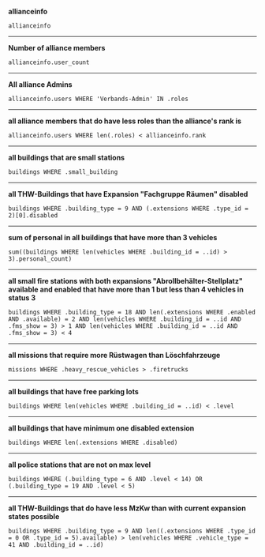 **allianceinfo**
```
allianceinfo
```

***

**Number of alliance members**
```
allianceinfo.user_count
```
***

**All alliance Admins**
```
allianceinfo.users WHERE 'Verbands-Admin' IN .roles
```
***

**all alliance members that do have less roles than the alliance's rank is**
```
allianceinfo.users WHERE len(.roles) < allianceinfo.rank
```

***

**all buildings that are small stations**
```
buildings WHERE .small_building
```

***

**all THW-Buildings that have Expansion "Fachgruppe Räumen" disabled**
```
buildings WHERE .building_type = 9 AND (.extensions WHERE .type_id = 2)[0].disabled
```

***

**sum of personal in all buildings that have more than 3 vehicles**
```
sum((buildings WHERE len(vehicles WHERE .building_id = ..id) > 3).personal_count)
```

***

**all small fire stations with both expansions "Abrollbehälter-Stellplatz" available and enabled that have more than 1 but less than 4 vehicles in status 3**
```
buildings WHERE .building_type = 18 AND len(.extensions WHERE .enabled AND .available) = 2 AND len(vehicles WHERE .building_id = ..id AND .fms_show = 3) > 1 AND len(vehicles WHERE .building_id = ..id AND .fms_show = 3) < 4
```

***

**all missions that require more Rüstwagen than Löschfahrzeuge**
```
missions WHERE .heavy_rescue_vehicles > .firetrucks
```

***

**all buildings that have free parking lots**
```
buildings WHERE len(vehicles WHERE .building_id = ..id) < .level
```

***

**all buildings that have minimum one disabled extension**
```
buildings WHERE len(.extensions WHERE .disabled)
```

***

**all police stations that are not on max level**
```
buildings WHERE (.building_type = 6 AND .level < 14) OR (.building_type = 19 AND .level < 5)
```

***

**all THW-Buildings that do have less MzKw than with current expansion states possible**
```
buildings WHERE .building_type = 9 AND len((.extensions WHERE .type_id = 0 OR .type_id = 5).available) > len(vehicles WHERE .vehicle_type = 41 AND .building_id = ..id)
```
